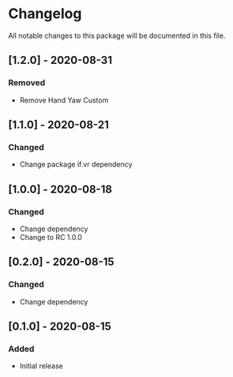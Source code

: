 # Changelog
All notable changes to this package will be documented in this file.

## [1.2.0] - 2020-08-31

### Removed

- Remove Hand Yaw Custom

## [1.1.0] - 2020-08-21

### Changed

- Change package if.vr dependency

## [1.0.0] - 2020-08-18

### Changed

- Change dependency
- Change to RC 1.0.0


## [0.2.0] - 2020-08-15

### Changed

- Change dependency

## [0.1.0] - 2020-08-15

### Added

- Initial release
